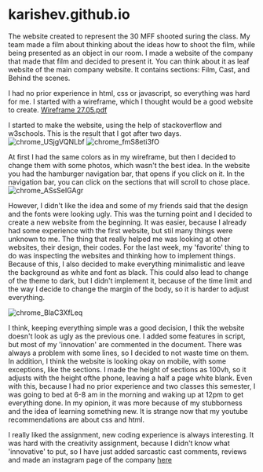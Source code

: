 # karishev.github.io

The website created to represent the 30 MFF shooted suring the class. My team made a film about thinking about the ideas how to shoot the film, while being presented as an object in our room. I made a website of the company that made that film and decided to present it. You can think about it as leaf website of the main company website. It contains sections: Film, Cast, and Behind the scenes. 


I had no prior experience in html, css or javascript, so everything was hard for me. I started with a wireframe, which I thought would be a good website to create.
[Wireframe 27.05.pdf](https://github.com/karishev/karishev.github.io/files/6591412/Wireframe.27.05.pdf)


I started to make the website, using the help of stackoverflow and w3schools. This is the result that I got after two days.
![chrome_USjgVQNLbf](https://user-images.githubusercontent.com/71120362/120640793-b3762380-c494-11eb-8a58-da779bdf978d.png)
![chrome_fmS8eti3fO](https://user-images.githubusercontent.com/71120362/120640806-b6711400-c494-11eb-82f4-f145125558bd.png)



At first I had the same colors as in my wireframe, but then I decided to change them with some photos, which wasn't the best idea. In the website you had the hamburger navigation bar, that opens if you click on it. In the navigation bar, you can click on the sections that will scroll to chose place.
![chrome_ASsSeIGAgr](https://user-images.githubusercontent.com/71120362/120640811-b83ad780-c494-11eb-84ef-24b1de3bc704.png)

However, I didn't like the idea and some of my friends said that the design and the fonts were looking ugly. This was the turning point and I decided to create a new website from the beginning. It was easier, because I already had some experience with the first website, but stil many things were unknown to me. The thing that really helped me was looking at other websites, their design, their codes. For the last week, my 'favorite' thing to do was inspecting the websites and thinking how to implement things. Because of this, I also decided to make everything minimalistic and leave the background as white and font as black. This could also lead to change of the theme to dark, but I didn't implement it, because of the time limit and the way I decide to change the margin of the body, so it is harder to adjust everything. 

![chrome_BlaC3XfLeq](https://user-images.githubusercontent.com/71120362/120642126-4d8a9b80-c496-11eb-8e0a-de74baf6be1a.png)

I think, keeping everything simple was a good decision, I thik the website doesn't look as ugly as the previous one. I added some features in script, but most of my 'innovation' are commented in the document. There was always a problem with some lines, so I decided to not waste time on them. In addition, I think the website is looking okay on mobile, with some exceptions, like the sections. I made the height of sections as 100vh, so it adjusts with the height ofthe phone, leaving a half a page white blank. Even with this, because I had no prior experience and two classes this semester, I was going to bed at 6-8 am in the morning and waking up at 12pm to get everything done. In my opinion, it was more because of my stubborness and the idea of learning something new. It is strange now that my youtube recommendations are about css and html. 

I really liked the assignment, new coding experience is always interesting. It was hard with the creativity assignment, because I didn't know what 'innovative' to put, so I have just added sarcastic cast comments, reviews and made an instagram page of the company <a href = "https://www.instagram.com/xo_production1/" > here </a>
